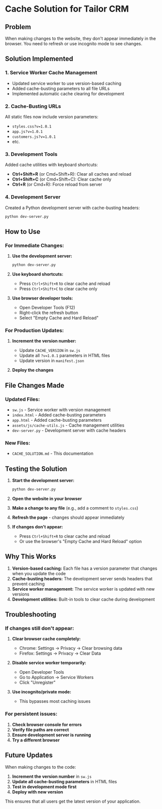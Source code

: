 # Cache Solution for Tailor CRM

## Problem
When making changes to the website, they don't appear immediately in the browser. You need to refresh or use incognito mode to see changes.

## Solution Implemented

### 1. Service Worker Cache Management
- Updated service worker to use version-based caching
- Added cache-busting parameters to all file URLs
- Implemented automatic cache clearing for development

### 2. Cache-Busting URLs
All static files now include version parameters:
- `styles.css?v=1.0.1`
- `app.js?v=1.0.1`
- `customers.js?v=1.0.1`
- etc.

### 3. Development Tools
Added cache utilities with keyboard shortcuts:
- **Ctrl+Shift+R** (or Cmd+Shift+R): Clear all caches and reload
- **Ctrl+Shift+C** (or Cmd+Shift+C): Clear cache only
- **Ctrl+R** (or Cmd+R): Force reload from server

### 4. Development Server
Created a Python development server with cache-busting headers:
```bash
python dev-server.py
```

## How to Use

### For Immediate Changes:
1. **Use the development server:**
   ```bash
   python dev-server.py
   ```

2. **Use keyboard shortcuts:**
   - Press `Ctrl+Shift+R` to clear cache and reload
   - Press `Ctrl+Shift+C` to clear cache only

3. **Use browser developer tools:**
   - Open Developer Tools (F12)
   - Right-click the refresh button
   - Select "Empty Cache and Hard Reload"

### For Production Updates:
1. **Increment the version number:**
   - Update `CACHE_VERSION` in `sw.js`
   - Update all `?v=1.0.1` parameters in HTML files
   - Update version in `manifest.json`

2. **Deploy the changes**

## File Changes Made

### Updated Files:
- `sw.js` - Service worker with version management
- `index.html` - Added cache-busting parameters
- `app.html` - Added cache-busting parameters
- `assets/js/cache-utils.js` - Cache management utilities
- `dev-server.py` - Development server with cache headers

### New Files:
- `CACHE_SOLUTION.md` - This documentation

## Testing the Solution

1. **Start the development server:**
   ```bash
   python dev-server.py
   ```

2. **Open the website in your browser**

3. **Make a change to any file** (e.g., add a comment to `styles.css`)

4. **Refresh the page** - changes should appear immediately

5. **If changes don't appear:**
   - Press `Ctrl+Shift+R` to clear cache and reload
   - Or use the browser's "Empty Cache and Hard Reload" option

## Why This Works

1. **Version-based caching:** Each file has a version parameter that changes when you update the code
2. **Cache-busting headers:** The development server sends headers that prevent caching
3. **Service worker management:** The service worker is updated with new versions
4. **Development utilities:** Built-in tools to clear cache during development

## Troubleshooting

### If changes still don't appear:
1. **Clear browser cache completely:**
   - Chrome: Settings → Privacy → Clear browsing data
   - Firefox: Settings → Privacy → Clear Data

2. **Disable service worker temporarily:**
   - Open Developer Tools
   - Go to Application → Service Workers
   - Click "Unregister"

3. **Use incognito/private mode:**
   - This bypasses most caching issues

### For persistent issues:
1. **Check browser console for errors**
2. **Verify file paths are correct**
3. **Ensure development server is running**
4. **Try a different browser**

## Future Updates

When making changes to the code:
1. **Increment the version number** in `sw.js`
2. **Update all cache-busting parameters** in HTML files
3. **Test in development mode first**
4. **Deploy with new version**

This ensures that all users get the latest version of your application.
